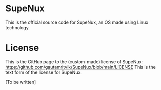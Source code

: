 # SupeNux
This is the official source code for SupeNux, an OS made using Linux technology.

# License
This is the GitHub page to the (custom-made) license of SupeNux: https://github.com/gautamritvik/SupeNux/blob/main/LICENSE
This is the text form of the license for SupeNux:

[To be written]
